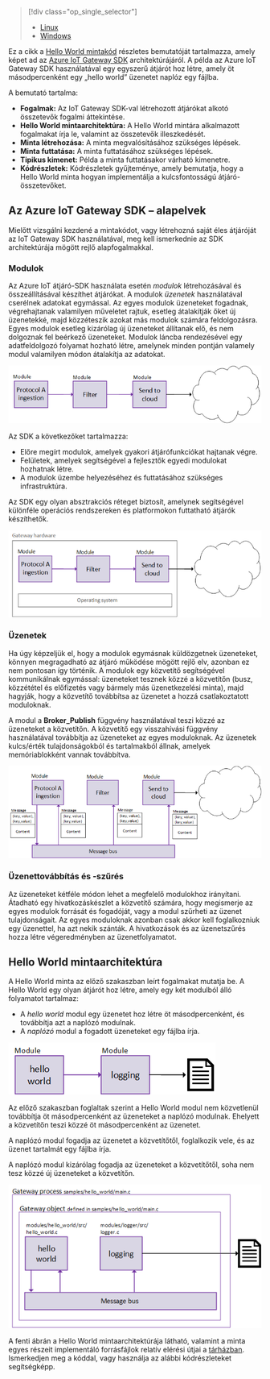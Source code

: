 > [!div class="op_single_selector"]
> * [Linux](../articles/iot-hub/iot-hub-linux-gateway-sdk-get-started.md)
> * [Windows](../articles/iot-hub/iot-hub-windows-gateway-sdk-get-started.md)
> 
> 

Ez a cikk a [Hello World mintakód][lnk-helloworld-sample] részletes bemutatóját tartalmazza, amely képet ad az [Azure IoT Gateway SDK][lnk-gateway-sdk] architektúrájáról. A példa az Azure IoT Gateway SDK használatával egy egyszerű átjárót hoz létre, amely öt másodpercenként egy „hello world” üzenetet naplóz egy fájlba.

A bemutató tartalma:

* **Fogalmak:** Az IoT Gateway SDK-val létrehozott átjárókat alkotó összetevők fogalmi áttekintése.  
* **Hello World mintaarchitektúra:** A Hello World mintára alkalmazott fogalmakat írja le, valamint az összetevők illeszkedését.
* **Minta létrehozása:** A minta megvalósításához szükséges lépések.
* **Minta futtatása:** A minta futtatásához szükséges lépések. 
* **Tipikus kimenet:** Példa a minta futtatásakor várható kimenetre.
* **Kódrészletek:** Kódrészletek gyűjteménye, amely bemutatja, hogy a Hello World minta hogyan implementálja a kulcsfontosságú átjáró-összetevőket.

## <a name="azure-iot-gateway-sdk-concepts"></a>Az Azure IoT Gateway SDK – alapelvek
Mielőtt vizsgálni kezdené a mintakódot, vagy létrehozná saját éles átjáróját az IoT Gateway SDK használatával, meg kell ismerkednie az SDK architektúrája mögött rejlő alapfogalmakkal.

### <a name="modules"></a>Modulok
Az Azure IoT átjáró-SDK használata esetén *modulok* létrehozásával és összeállításával készíthet átjárókat. A modulok *üzenetek* használatával cserélnek adatokat egymással. Az egyes modulok üzeneteket fogadnak, végrehajtanak valamilyen műveletet rajtuk, esetleg átalakítják őket új üzenetekké, majd közzéteszik azokat más modulok számára feldolgozásra. Egyes modulok esetleg kizárólag új üzeneteket állítanak elő, és nem dolgoznak fel beérkező üzeneteket. Modulok láncba rendezésével egy adatfeldolgozó folyamat hozható létre, amelynek minden pontján valamely modul valamilyen módon átalakítja az adatokat.

![Az átjáró moduljainak láncba rendezése az Azure IoT átjáró SDK-val][1]

Az SDK a következőket tartalmazza:

* Előre megírt modulok, amelyek gyakori átjárófunkciókat hajtanak végre.
* Felületek, amelyek segítségével a fejlesztők egyedi modulokat hozhatnak létre.
* A modulok üzembe helyezéséhez és futtatásához szükséges infrastruktúra.

Az SDK egy olyan absztrakciós réteget biztosít, amelynek segítségével különféle operációs rendszereken és platformokon futtatható átjárók készíthetők.

![Az Azure IoT Gateway SDK absztrakciós rétege][2]

### <a name="messages"></a>Üzenetek
Ha úgy képzeljük el, hogy a modulok egymásnak küldözgetnek üzeneteket, könnyen megragadható az átjáró működése mögött rejlő elv, azonban ez nem pontosan így történik. A modulok egy közvetítő segítségével kommunikálnak egymással: üzeneteket tesznek közzé a közvetítőn (busz, közzététel és előfizetés vagy bármely más üzenetkezelési minta), majd hagyják, hogy a közvetítő továbbítsa az üzenetet a hozzá csatlakoztatott moduloknak.

A modul a **Broker_Publish** függvény használatával teszi közzé az üzeneteket a közvetítőn. A közvetítő egy visszahívási függvény használatával továbbítja az üzeneteket az egyes moduloknak. Az üzenetek kulcs/érték tulajdonságokból és tartalmakból állnak, amelyek memóriablokként vannak továbbítva.

![A közvetítő szerepe az Azure IoT átjáró-SDK-ban][3]

### <a name="message-routing-and-filtering"></a>Üzenettovábbítás és -szűrés
Az üzeneteket kétféle módon lehet a megfelelő modulokhoz irányítani. Átadható egy hivatkozáskészlet a közvetítő számára, hogy megismerje az egyes modulok forrását és fogadóját, vagy a modul szűrheti az üzenet tulajdonságait. Az egyes moduloknak azonban csak akkor kell foglalkozniuk egy üzenettel, ha azt nekik szánták. A hivatkozások és az üzenetszűrés hozza létre végeredményben az üzenetfolyamatot.

## <a name="hello-world-sample-architecture"></a>Hello World mintaarchitektúra
A Hello World minta az előző szakaszban leírt fogalmakat mutatja be. A Hello World egy olyan átjárót hoz létre, amely egy két modulból álló folyamatot tartalmaz:

* A *hello world* modul egy üzenetet hoz létre öt másodpercenként, és továbbítja azt a naplózó modulnak.
* A *naplózó* modul a fogadott üzeneteket egy fájlba írja.

![Példa az Azure IoT átjáró-SDK-val összeállított Hello World- architektúrára][4]

Az előző szakaszban foglaltak szerint a Hello World modul nem közvetlenül továbbítja öt másodpercenként az üzeneteket a naplózó modulnak. Ehelyett a közvetítőn teszi közzé öt másodpercenként az üzenetet.

A naplózó modul fogadja az üzenetet a közvetítőtől, foglalkozik vele, és az üzenet tartalmát egy fájlba írja.

A naplózó modul kizárólag fogadja az üzeneteket a közvetítőtől, soha nem tesz közzé új üzeneteket a közvetítőn.

![Az Azure IoT átjáró-SDK moduljai közötti üzenek irányítása a közvetítő által][5]

A fenti ábrán a Hello World mintaarchitektúrája látható, valamint a minta egyes részeit implementáló forrásfájlok relatív elérési útjai a [tárházban][lnk-gateway-sdk]. Ismerkedjen meg a kóddal, vagy használja az alábbi kódrészleteket segítségképp.

<!-- Images -->
[1]: media/iot-hub-gateway-sdk-getstarted-selector/modules.png
[2]: media/iot-hub-gateway-sdk-getstarted-selector/modules_2.png
[3]: media/iot-hub-gateway-sdk-getstarted-selector/messages_1.png
[4]: media/iot-hub-gateway-sdk-getstarted-selector/high_level_architecture.png
[5]: media/iot-hub-gateway-sdk-getstarted-selector/detailed_architecture.png

<!-- Links -->
[lnk-helloworld-sample]: https://github.com/Azure/azure-iot-gateway-sdk/tree/master/samples/hello_world
[lnk-gateway-sdk]: https://github.com/Azure/azure-iot-gateway-sdk

<!--HONumber=Feb17_HO3-->


